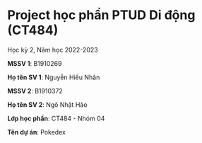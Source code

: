 # Project học phần PTUD Di động (CT484)

Học kỳ 2, Năm học 2022-2023

**MSSV 1**: B1910269 

**Họ tên SV 1**: Nguyễn Hiếu Nhân

**MSSV 2**: B1910372

**Họ tên SV 2**: Ngô Nhật Hảo

**Lớp học phần**: CT484 - Nhóm 04

**Tên dự án**: Pokedex

